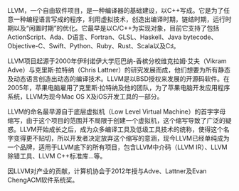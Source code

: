 LLVM，一个自由软件项目，是一种编译器的基础建设，以C++写成。它是为了任意一种编程语言写成的程序，利用虚拟技术，创造出编译时期，链结时期，运行时期以及“闲置时期”的优化。它最早是以C/C++为实现对象，目前它支持了包括ActionScript、Ada、D语言、Fortran、GLSL、Haskell、Java bytecode、Objective-C、Swift、Python、Ruby、Rust、Scala以及C♯。

LLVM项目起源于2000年伊利诺伊大学厄巴纳-香槟分校维克拉姆·艾夫（Vikram Adve）与克里斯·拉特纳（Chris Lattner）的研究发展而成，他们想要为所有静态及动态语言创造出动态的编译技术。LLVM是以BSD授权来发展的开源码软件。在2005年，苹果电脑雇用了克里斯·拉特纳及他的团队，为了苹果电脑开发应用程序系统，LLVM为现今Mac OS X及iOS开发工具的一部分。

LLVM的命名最早源自于底层虚拟机（Low Level Virtual Machine）的首字字母缩写，由于这个项目的范围并不局限于创建一个虚拟机，这个缩写导致了广泛的疑惑。LLVM开始成长之后，成为众多编译工具及低级工具技术的统称，使得这个名字变得更不贴切，所以开发者决定放弃这个缩写的意涵，现今LLVM已经单纯成为一个品牌，适用于LLVM底下的所有项目，包含LLVM中介码（LLVM IR）、LLVM除错工具、LLVM C++标准库...等。

因LLVM对产业的贡献，计算机协会于2012年授与Adve、Lattner及Evan ChengACM软件系统奖。
